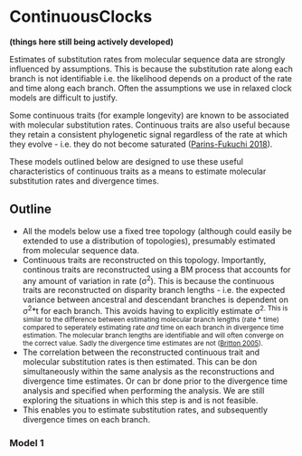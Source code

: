 # ContinuousClocks

**(things here still being actively developed)**

Estimates of substitution rates from molecular sequence data are strongly influenced by assumptions. This is because the substitution rate along each branch is not identifiable i.e. the likelihood depends on a product of the rate and time along each branch. Often the assumptions we use in relaxed clock models are difficult to justify.  

Some continuous traits (for example longevity) are known to be associated with molecular substitution rates. Continuous traits are also useful because they retain a consistent phylogenetic signal regardless of the rate at which they evolve - i.e. they do not become saturated ([Parins-Fukuchi 2018](https://doi.org/10.1093/sysbio/syx072)). 

These models outlined below are designed to use these useful characteristics of continuous traits as a means to estimate molecular substitution rates and divergence times.

## Outline

- All the models below use a fixed tree topology (although could easily be extended to use a distribution of topologies), presumably estimated from molecular sequence data.
- Continuous traits are reconstructed on this topology. Importantly, continous traits are reconstructed using a BM process that accounts for any amount of variation in rate (σ<sup>2</sup>). This is because the continuous traits are reconstructed on disparity branch lengths - i.e. the expected variance between ancestral and descendant branches is dependent on σ<sup>2</sup>*t for each branch. This avoids having to explicitly estimate σ<sup>2. This is similar to the difference between estimating molecular branch lengths (rate * time) compared to seperately estimating rate _and_ time on each branch in divergence time estimation. The molecular branch lengths are identifiable and will often converge on the correct value. Sadly the divergence time estimates are not ([Britton 2005](https://doi.org/10.1080/10635150590947311)).
- The correlation between the reconstructed continuous trait and molecular substitution rates is then estimated. This can be don simultaneously within the same analysis as the reconstructions and divergence time estimates. Or can br done prior to the divergence time analysis and specified when performing the analysis. We are still exploring the situations in which this step is and is not feasible.  
- This enables you to estimate substitution rates, and subsequently divergence times on each branch. 

### Model 1










